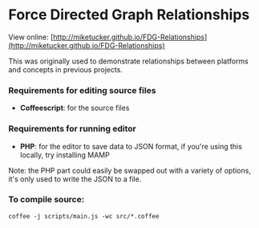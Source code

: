 # Force Directed Graph Relationships #

View online: [http://miketucker.github.io/FDG-Relationships](http://miketucker.github.io/FDG-Relationships)

This was originally used to demonstrate relationships between platforms and concepts in previous projects.


### Requirements for editing source files

- **Coffeescript**: for the source files


### Requirements for running editor

- **PHP**: for the editor to save data to JSON format, if you're using this locally, try installing MAMP

Note: the PHP part could easily be swapped out with a variety of options, it's only used to write the JSON to a file.


### To compile source:

`
coffee -j scripts/main.js -wc src/*.coffee
`